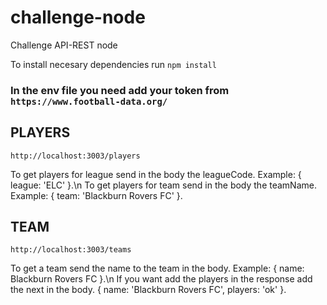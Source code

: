 # challenge-node
Challenge API-REST node

To install necesary dependencies run 
``` npm install ```

### In the env file you need add your token from ```https://www.football-data.org/ ```

## PLAYERS
```http://localhost:3003/players ```

To get players for league send in the body the leagueCode. Example: { league: 'ELC' }.\n
To get players for team send in the body the teamName. Example: { team: 'Blackburn Rovers FC' }.

## TEAM
```http://localhost:3003/teams ```

To get a team send the name to the team in the body. Example: { name: Blackburn Rovers FC }.\n
If you want add the players in the response add the next in the body. { name: 'Blackburn Rovers FC', players: 'ok' }.
